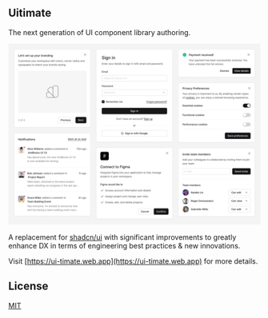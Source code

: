 ## Uitimate
The next generation of UI component library authoring.

![hero](packages/docs/public/uitimate-demo-img.png)

A replacement for [shadcn/ui](https://github.com/shadcn-ui/ui) with significant improvements to greatly enhance DX in terms of engineering best practices & new innovations.

Visit [https://ui-timate.web.app](https://ui-timate.web.app) for more details.

## License
[MIT](https://github.com/its-tim-lee/uitimate/blob/main/LICENSE.md)
